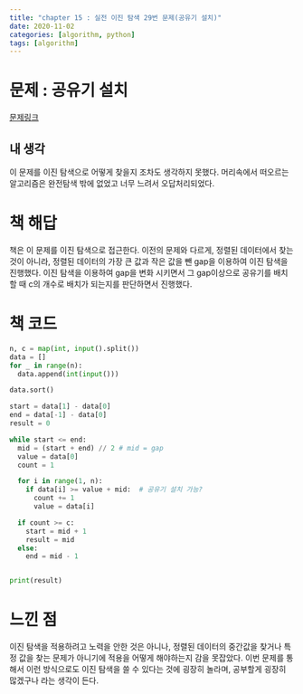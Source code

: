 ```yaml
---
title: "chapter 15 : 실전 이진 탐색 29번 문제(공유기 설치)"
date: 2020-11-02
categories: [algorithm, python]
tags: [algorithm]
---
```

# 문제 : 공유기 설치
[문제링크](https://www.acmicpc.net/problem/2110)
## 내 생각
이 문제를 이진 탐색으로 어떻게 찾을지 조차도 생각하지 못했다. 머리속에서 떠오르는 알고리즘은 완전탐색 밖에 없었고 너무 느려서 오답처리되었다.

# 책 해답
책은 이 문제를 이진 탐색으로 접근한다. 이전의 문제와 다르게, 정렬된 데이터에서 찾는 것이 아니라, 정렬된 데이터의 가장 큰 값과 작은 값을 뺀 gap을 이용하여 이진 탐색을 진행했다.
이진 탐색을 이용하여 gap을 변화 시키면서 그 gap이상으로 공유기를 배치할 때 c의 개수로 배치가 되는지를 판단하면서 진행했다.

# 책 코드
```python
n, c = map(int, input().split())
data = []
for _ in range(n):
  data.append(int(input()))

data.sort()

start = data[1] - data[0]
end = data[-1] - data[0]
result = 0

while start <= end:
  mid = (start + end) // 2 # mid = gap
  value = data[0]
  count = 1

  for i in range(1, n):
    if data[i] >= value + mid:  # 공유기 설치 가능?
      count += 1
      value = data[i]

  if count >= c:
    start = mid + 1
    result = mid
  else:
    end = mid - 1


print(result)
```

# 느낀 점
이진 탐색을 적용하려고 노력을 안한 것은 아니나, 정렬된 데이터의 중간값을 찾거나 특정 값을 찾는 문제가 아니기에 적용을 어떻게 해야하는지 감을 못잡았다. 이번 문제를 통해서 이런 방식으로도 이진 탐색을 쓸 수 있다는 것에 굉장히 놀라며, 공부할게 굉장히 많겠구나 라는 생각이 든다.
